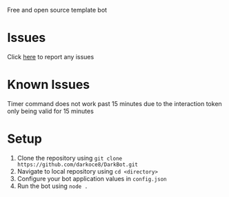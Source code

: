 Free and open source template bot

# Issues
Click [here](https://github.com/darkoce8/DarkBot/issues) to report any issues

# Known Issues
Timer command does not work past 15 minutes due to the interaction token only being valid for 15 minutes 

# Setup
1. Clone the repository using `git clone https://github.com/darkoce8/DarkBot.git`
2. Navigate to local repository using `cd <directory>`
3. Configure your bot application values in `config.json`
4. Run the bot using `node .`




